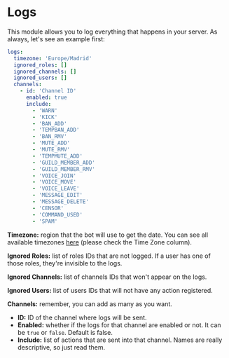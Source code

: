 # Logs

This module allows you to log everything that happens in your server. As always, let's see an example first:

```yaml
logs:
  timezone: 'Europe/Madrid'
  ignored_roles: []
  ignored_channels: []
  ignored_users: []
  channels:
    - id: 'Channel ID'
      enabled: true
      include:
        - 'WARN'
        - 'KICK'
        - 'BAN_ADD'
        - 'TEMPBAN_ADD'
        - 'BAN_RMV'
        - 'MUTE_ADD'
        - 'MUTE_RMV'
        - 'TEMPMUTE_ADD'
        - 'GUILD_MEMBER_ADD'
        - 'GUILD_MEMBER_RMV'
        - 'VOICE_JOIN'
        - 'VOICE_MOVE'
        - 'VOICE_LEAVE'
        - 'MESSAGE_EDIT'
        - 'MESSAGE_DELETE'
        - 'CENSOR'
        - 'COMMAND_USED'
        - 'SPAM'
```

**Timezone:** region that the bot will use to get the date. You can see all available timezones [here](https://timezonedb.com/time-zones) \(please check the Time Zone column\).

**Ignored Roles:** list of roles IDs that are not logged. If a user has one of those roles, they're invisible to the logs.

**Ignored Channels:** list of channels IDs that won't appear on the logs.

**Ignored Users:** list of users IDs that will not have any action registered.

**Channels:** remember, you can add as many as you want.

* **ID:** ID of the channel where logs will be sent.
* **Enabled:** whether if the logs for that channel are enabled or not. It can be `true` or `false`. Default is  false.
* **Include:** list of actions that are sent into that channel. Names are really descriptive, so just read them.




